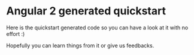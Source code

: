 # Angular 2 generated quickstart

Here is the quickstart generated code so you can have a look at it with no effort :)

Hopefully you can learn things from it or give us feedbacks.
